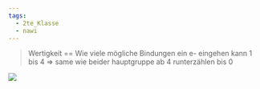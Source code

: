 ```yaml
---
tags:
  - 2te_Klasse
  - nawi
---
```


> Wertigkeit == Wie viele mögliche Bindungen ein e- eingehen kann
> 1 bis 4 ⇒ same wie beider hauptgruppe ab 4 runterzählen bis 0

![](Pasted%20image%2020240430161643.png)
